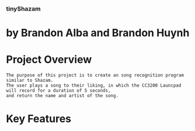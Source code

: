 ### tinyShazam

# by Brandon Alba and Brandon Huynh

# Project Overview
    The purpose of this project is to create an song recognition program similar to Shazam. 
    The user plays a song to their liking, in which the CC3200 Launcpad will record for a duration of 5 seconds, 
    and return the name and artist of the song.
    
    
# Key Features    
    
